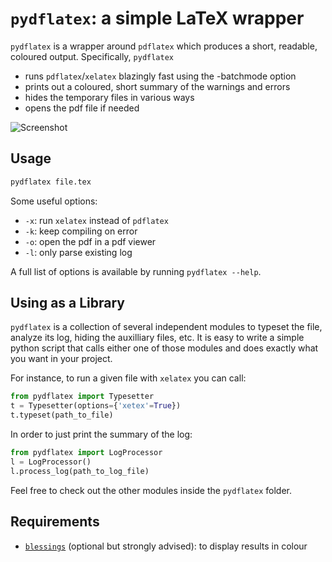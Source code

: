 # `pydflatex`: a simple LaTeX wrapper

``pydflatex`` is a wrapper around ``pdflatex`` which produces a short, readable, coloured output.
Specifically, `pydflatex` 

- runs `pdflatex`/`xelatex` blazingly fast using the -batchmode option
- prints out a coloured, short summary of the warnings and errors
- hides the temporary files in various ways
- opens the pdf file if needed

![Screenshot](https://github.com/olivierverdier/pydflatex/raw/master/screenshot.png)

## Usage


```sh
pydflatex file.tex
```

Some useful options:

* `-x`: run `xelatex` instead of `pdflatex`
* `-k`: keep compiling on error
* `-o`: open the pdf in a pdf viewer
* `-l`: only parse existing log

A full list of options is available by running `pydflatex --help`.



## Using as a Library

`pydflatex` is a collection of several independent modules to typeset the file, analyze its log, hiding the auxilliary files, etc.
It is easy to write a simple python script that calls either one of those modules and does exactly what you want in your project.

For instance, to run a given file with `xelatex` you can call:

```python
from pydflatex import Typesetter
t = Typesetter(options={'xetex'=True})
t.typeset(path_to_file)
```

In order to just print the summary of the log:
```python
from pydflatex import LogProcessor
l = LogProcessor()
l.process_log(path_to_log_file)
```

Feel free to check out the other modules inside the `pydflatex` folder.

## Requirements

- [`blessings`](https://github.com/erikrose/blessings) (optional but strongly advised): to display results in colour
